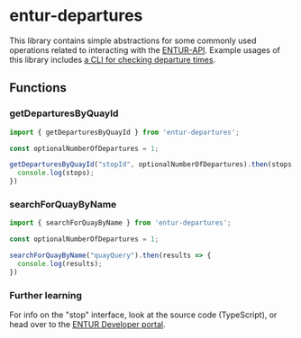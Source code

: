 # entur-departures

This library contains simple abstractions for some commonly used operations related to interacting with the [ENTUR-API](http://www.entur.org/dev/api/).
Example usages of this library includes [a CLI for checking departure times](https://www.npmjs.com/package/entur-departures-cli).


## Functions
### getDeparturesByQuayId
```typescript
import { getDeparturesByQuayId } from 'entur-departures';

const optionalNumberOfDepartures = 1;

getDeparturesByQuayId("stopId", optionalNumberOfDepartures).then(stops => {
  console.log(stops);
})

```
### searchForQuayByName
```typescript
import { searchForQuayByName } from 'entur-departures';

const optionalNumberOfDepartures = 1;

searchForQuayByName("quayQuery").then(results => {
  console.log(results);
})
```




### Further learning
For info on the "stop" interface, look at the source code (TypeScript), or head over to the [ENTUR Developer portal](http://www.entur.org/dev/api/).
